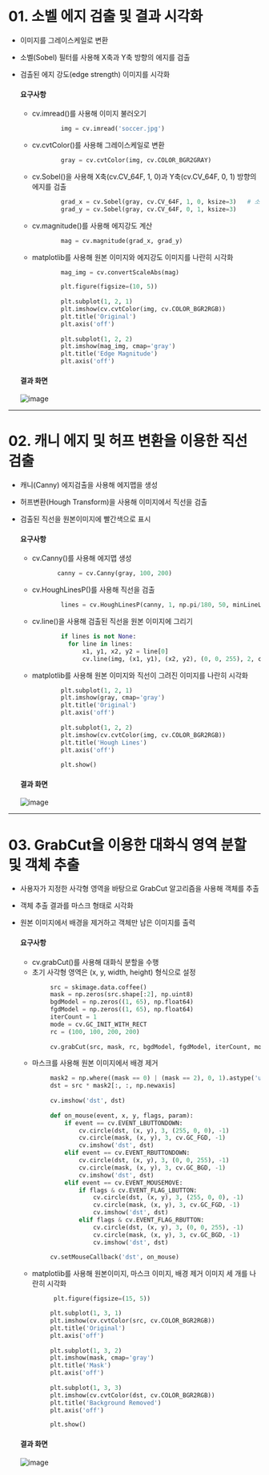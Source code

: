 # 01. 소벨 에지 검출 및 결과 시각화

- 이미지를 그레이스케일로 변환
- 소벨(Sobel) 필터를 사용해 X축과 Y축 방향의 에지를 검출
- 검출된 에지 강도(edge strength) 이미지를 시각화

    #### 요구사항
    - cv.imread()를 사용해 이미지 불러오기
      ```python
              img = cv.imread('soccer.jpg')
      ```
    - cv.cvtColor()를 사용해 그레이스케일로 변환
      ```python
              gray = cv.cvtColor(img, cv.COLOR_BGR2GRAY) 
      ```
    - cv.Sobel()을 사용해 X축(cv.CV_64F, 1, 0)과 Y축(cv.CV_64F, 0, 1) 방향의 에지를 검출
      ```python
              grad_x = cv.Sobel(gray, cv.CV_64F, 1, 0, ksize=3)   # 소벨 연산자 적용
              grad_y = cv.Sobel(gray, cv.CV_64F, 0, 1, ksize=3)
      ```
    - cv.magnitude()를 사용해 에지강도 계산
      ```python
              mag = cv.magnitude(grad_x, grad_y)
      ```
    - matplotlib를 사용해 원본 이미지와 에지강도 이미지를 나란히 시각화
      ```python
              mag_img = cv.convertScaleAbs(mag)   

              plt.figure(figsize=(10, 5))
                
              plt.subplot(1, 2, 1)
              plt.imshow(cv.cvtColor(img, cv.COLOR_BGR2RGB))
              plt.title('Original')
              plt.axis('off')
                
              plt.subplot(1, 2, 2)
              plt.imshow(mag_img, cmap='gray')
              plt.title('Edge Magnitude')
              plt.axis('off') 
      ```
          
  #### 결과 화면
  ![image](https://github.com/user-attachments/assets/a10555c1-a931-400a-b76f-1d7817a023a6)

---
      
# 02. 캐니 에지 및 허프 변환을 이용한 직선 검출

- 캐니(Canny) 에지검출을 사용해 에지맵을 생성
- 허프변환(Hough Transform)을 사용해 이미지에서 직선을 검출
- 검출된 직선을 원본이미지에 빨간색으로 표시

    #### 요구사항
    - cv.Canny()를 사용해 에지맵 생성
       ```python
              canny = cv.Canny(gray, 100, 200)
       ```
    - cv.HoughLinesP()를 사용해 직선을 검출
      ```python
              lines = cv.HoughLinesP(canny, 1, np.pi/180, 50, minLineLength=10, maxLineGap=1)
      ```
    - cv.line()을 사용해 검출된 직선을 원본 이미지에 그리기
      ```python
              if lines is not None:
                for line in lines:
                    x1, y1, x2, y2 = line[0]
                    cv.line(img, (x1, y1), (x2, y2), (0, 0, 255), 2, cv.LINE_AA)
      ```
    - matplotlib를 사용해 원본 이미지와 직선이 그려진 이미지를 나란히 시각화
      ```python
              plt.subplot(1, 2, 1)
              plt.imshow(gray, cmap='gray')
              plt.title('Original')
              plt.axis('off')
            
              plt.subplot(1, 2, 2)
              plt.imshow(cv.cvtColor(img, cv.COLOR_BGR2RGB))
              plt.title('Hough Lines')
              plt.axis('off')
            
              plt.show()
      ```

  #### 결과 화면
  ![image](https://github.com/user-attachments/assets/24395420-67bc-433a-b08e-681388f758a5)

---

# 03. GrabCut을 이용한 대화식 영역 분할 및 객체 추출
- 사용자가 지정한 사각형 영역을 바탕으로 GrabCut 알고리즘을 사용해 객체를 추출
- 객체 추출 결과를 마스크 형태로 시각화
- 원본 이미지에서 배경을 제거하고 객체만 남은 이미지를 출력

    #### 요구사항
     - cv.grabCut()를 사용해 대화식 분할을 수행
     - 초기 사각형 영역은 (x, y, width, height) 형식으로 설정
       ```python
            src = skimage.data.coffee()
            mask = np.zeros(src.shape[:2], np.uint8)
            bgdModel = np.zeros((1, 65), np.float64)
            fgdModel = np.zeros((1, 65), np.float64)
            iterCount = 1
            mode = cv.GC_INIT_WITH_RECT
            rc = (100, 100, 200, 200)
            
            cv.grabCut(src, mask, rc, bgdModel, fgdModel, iterCount, mode)
       ```
     - 마스크를 사용해 원본 이미지에서 배경 제거
       ```python
            mask2 = np.where((mask == 0) | (mask == 2), 0, 1).astype('uint8')
            dst = src * mask2[:, :, np.newaxis]
            
            cv.imshow('dst', dst)
            
            def on_mouse(event, x, y, flags, param):
                if event == cv.EVENT_LBUTTONDOWN:
                    cv.circle(dst, (x, y), 3, (255, 0, 0), -1)
                    cv.circle(mask, (x, y), 3, cv.GC_FGD, -1)
                    cv.imshow('dst', dst)
                elif event == cv.EVENT_RBUTTONDOWN:
                    cv.circle(dst, (x, y), 3, (0, 0, 255), -1)
                    cv.circle(mask, (x, y), 3, cv.GC_BGD, -1)
                    cv.imshow('dst', dst)
                elif event == cv.EVENT_MOUSEMOVE:
                    if flags & cv.EVENT_FLAG_LBUTTON:
                        cv.circle(dst, (x, y), 3, (255, 0, 0), -1)
                        cv.circle(mask, (x, y), 3, cv.GC_FGD, -1)
                        cv.imshow('dst', dst)
                    elif flags & cv.EVENT_FLAG_RBUTTON:
                        cv.circle(dst, (x, y), 3, (0, 0, 255), -1)
                        cv.circle(mask, (x, y), 3, cv.GC_BGD, -1)
                        cv.imshow('dst', dst)
                        
            cv.setMouseCallback('dst', on_mouse)
       ```
     - matplotlib를 사용해 원본이미지, 마스크 이미지, 배경 제거 이미지 세 개를 나란히 시각화
       ```python
             plt.figure(figsize=(15, 5))

            plt.subplot(1, 3, 1)
            plt.imshow(cv.cvtColor(src, cv.COLOR_BGR2RGB))
            plt.title('Original')
            plt.axis('off')
            
            plt.subplot(1, 3, 2)
            plt.imshow(mask, cmap='gray')
            plt.title('Mask')
            plt.axis('off')
            
            plt.subplot(1, 3, 3)
            plt.imshow(cv.cvtColor(dst, cv.COLOR_BGR2RGB))
            plt.title('Background Removed')
            plt.axis('off')

            plt.show()
       ```

  #### 결과 화면
  ![image](https://github.com/user-attachments/assets/f3cf3954-47b0-4c5e-b0aa-df23e3de0310)


